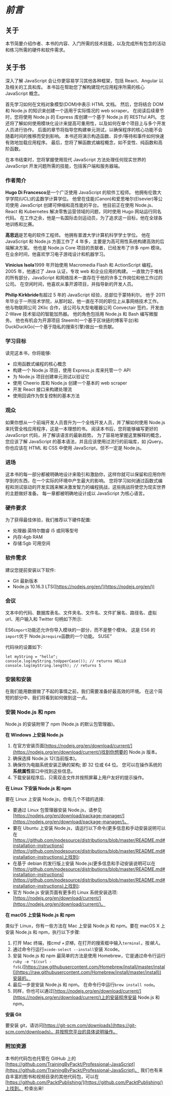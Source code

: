 # *前言*

## 关于

本节简要介绍作者、本书的内容、入门所需的技术技能，以及完成所有包含的活动和练习所需的硬件和软件需求。

## 关于书

深入了解 JavaScript 会让你更容易学习其他各种框架，包括 React、Angular 以及相关的工具和库。 本书旨在帮助您了解构建现代应用程序所需的核心 JavaScript 概念。

首先学习如何在文档对象模型(DOM)中表示 HTML 文档。 然后，您将结合 DOM 和 Node.js 的知识来创建一个适用于实际情况的 web scraper。 在阅读后续章节时，您将使用 Node.js 的 Express 库创建一个基于 Node.js 的 RESTful API。 您还将了解如何使用模块化设计来提高可重用性，以及如何在单个项目上与多个开发人员进行协作。 后面的章节将指导您构建单元测试，以确保程序的核心功能不会随着时间的推移而受到影响。 本书还将演示构造函数、异步/等待和事件如何快速有效地加载应用程序。 最后，您将了解函数式编程概念，如不变性、纯函数和高阶函数。

在本书结束时，您将掌握使用现代 JavaScript 方法处理任何现实世界的 JavaScript 开发问题所需的技能，包括客户端和服务器端。

### 作者简介

**Hugo Di Francesco**是一个广泛使用 JavaScript 的软件工程师。 他拥有伦敦大学学院(UCL)的孟数学计算学位。 他曾在佳能(Canon)和爱思唯尔(Elsevier)等公司使用 JavaScript 创建可伸缩和高性能的平台。 他目前正在使用 Node.js、React 和 Kubernetes 解决零售运营领域的问题，同时使用 Hugo 网站运行同名代码。 在工作之余，他是一名国际击剑运动员，为了追求这一目标，他在全球各地训练和比赛。

**高思远**是艺电的软件工程师。 他拥有普渡大学计算机科学学士学位。 他在 JavaScript 和 Node.js 方面工作了 4 年多，主要是为高可用性系统构建高效的后端解决方案。 他也是 Node.js Core 项目的贡献者，已经发布了许多 npm 模块。 在业余时间，他喜欢学习电子游戏设计和机器学习。

**Vinicius Isola**1999 年开始使用 Macromedia Flash 和 ActionScript 编程。 2005 年，他通过了 Java 认证，专攻 web 和企业应用的构建。 一直致力于堆栈的所有部分，JavaScript 和网络技术一直存在于他的许多工作岗位和他工作过的公司。 在空闲时间，他喜欢从事开源项目，并指导新的开发人员。

**Philip Kirkbride**有超过 5 年的 JavaScript 经验，总部位于蒙特利尔。 他于 2011 年毕业于一所技术学院，从那时起，他一直在不同的职位上从事网络技术工作。 他与物联网公司 2Klic 合作，该公司与大型电暖器公司 Convectair 签约，开发由 Z-Wave 技术驱动的智能加热器。 他的角色包括用 Node.js 和 Bash 编写微服务。 他也有机会为开源项目 SteemIt(一个基于区块链的博客平台)和 DuckDuckGo(一个基于隐私的搜索引擎)做出一些贡献。

### 学习目标

读完这本书，你将能够:

*   应用函数式编程的核心概念
*   构建一个 Node.js 项目，使用 Express.js 库来托管一个 API
*   为 Node.js 项目创建单元测试以验证它
*   使用 Cheerio 库和 Node.js 创建一个基本的 web scraper
*   开发 React 接口来构建处理流
*   使用回调作为恢复控制的基本方法

### 观众

如果你想从一个前端开发人员晋升为一个全栈开发人员，并了解如何使用 Node.js 来托管全栈应用程序，这是一本理想的书。 阅读本书后，您将能够编写更好的 JavaScript 代码，并了解该语言的最新趋势。 为了容易地掌握这里解释的概念，您应该了解 JavaScript 的基本语法，并且应该使用过流行的前端库，如 jQuery。 你也应该在 HTML 和 CSS 中使用 JavaScript，但不一定是 Node.js。

### 进场

这本书的每一部分都被明确地设计来吸引和激励你，这样你就可以保留和应用你所学到的东西，在一个实际的环境中产生最大的影响。 您将学习如何通过函数式编程和测试驱动的开发实践来解决激发智力的编程挑战，这些挑战将使您为现实世界的主题做好准备。 每一章都被明确地设计成以 JavaScript 为核心语言。

### 硬件要求

为了获得最佳体验，我们推荐以下硬件配置:

*   处理器:英特尔酷睿 i5 或同等型号
*   内存:4gb RAM
*   存储:5gb 可用空间

### 软件需求

建议您提前安装以下软件:

*   Git 最新版本
*   Node.js 10.16.3 LTS([https://nodejs.org/en/](https://nodejs.org/en/))

### 会议

文本中的代码、数据库表名、文件夹名、文件名、文件扩展名、路径名、虚拟 url、用户输入和 Twitter 句柄如下所示:

ES6`import`功能还允许你导入模块的一部分，而不是整个模块。 这是 ES6 的`import`优于 Node.js`require`函数的一个功能。 SUSE”

代码块的设置如下:

```
let myString = "hello";
console.log(myString.toUpperCase()); // returns HELLO
console.log(myString.length); // returns 5
```

### 安装和安装

在我们能用数据做了不起的事情之前，我们需要准备好最高效的环境。 在这个简短的部分中，我们将看到如何做到这一点。

### 安装 Node.js 和 npm

Node.js 的安装附带了 npm (Node.js 的默认包管理器)。

**在 Windows 上安装 Node.js**

1.  在官方安装页面[https://nodejs.org/en/download/current/](https://nodejs.org/en/download/current/)找到你想要的 Node.js 版本。
2.  确保选择 Node.js 12(当前版本)。
3.  确保你为电脑系统安装正确的架构; 即 32 位或 64 位。 您可以在操作系统的**系统属性**窗口中找到这些信息。
4.  下载安装程序后，只需双击文件并按照屏幕上用户友好的提示操作。

**在 Linux 下安装 Node.js 和 npm**

要在 Linux 上安装 Node.js，你有几个不错的选择:

*   要通过 Linux 包管理器安装 Node.js，请参见[https://nodejs.org/en/download/package-manager/](https://nodejs.org/en/download/package-manager/)。
*   要在 Ubuntu 上安装 Node.js，请运行以下命令(更多信息和手动安装说明可以在[https://github.com/nodesource/distributions/blob/master/README.md#installation-instructions](https://github.com/nodesource/distributions/blob/master/README.md#installation-instructions)上找到):
*   在基于 debian 的发行版上安装 Node.js(更多信息和手动安装说明可以在[https://github.com/nodesource/distributions/blob/master/README.md#installation-instructions](https://github.com/nodesource/distributions/blob/master/README.md#installation-instructions)上找到):
*   官方 Node.js 安装页面有更多的 Linux 系统安装选项:[https://nodejs.org/en/download/current/](https://nodejs.org/en/download/current/)。

**在 macOS 上安装 Node.js 和 npm**

类似于 Linux，你有一些方法在 Mac 上安装 Node.js 和 npm。要在 macOS X 上安装 Node.js 和 npm，执行以下步骤:

1.  打开 Mac 终端，按*cmd +空格*，在打开的搜索框中输入`terminal`，按*输入*。
2.  通过命令行运行`xcode-select --install`安装 Xcode。
3.  安装 Node.js 和 npm 最简单的方法是使用 Homebrew，它是通过命令行运行`ruby -e "$(curl -fsSL`([https://raw.githubusercontent.com/Homebrew/install/master/install](https://raw.githubusercontent.com/Homebrew/install/master/install))安装的。
4.  最后一步是安装 Node.js 和 npm。 在命令行中运行`brew install node`。
5.  同样，你也可以通过[https://nodejs.org/en/download/current/](https://nodejs.org/en/download/current/)上的安装程序安装 Node.js 和 npm。

**安装 Git**

要安装 git，请访问[https://git-scm.com/downloads](https://git-scm.com/downloads)，并按照您平台的具体说明操作。

### 附加资源

本书的代码包也托管在 GitHub 上的[https://github.com/TrainingByPackt/Professional-JavaScript](https://github.com/TrainingByPackt/Professional-JavaScript)。 我们也有来自丰富的图书和视频目录的其他代码包，可以在[https://github.com/PacktPublishing/](https://github.com/PacktPublishing/)上找到。 检查出来!